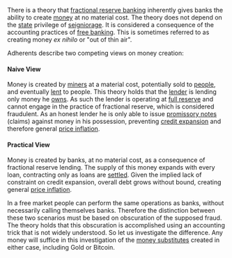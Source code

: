 There is a theory that [fractional reserve banking](https://en.wikipedia.org/wiki/Fractional-reserve_banking) inherently gives banks the ability to create [money](Money-Taxonomy) at no material cost. The theory does not depend on the [state](Glossary#state) privilege of [seigniorage](https://en.wikipedia.org/wiki/Seigniorage). It is considered a consequence of the accounting practices of [free banking](https://en.wikipedia.org/wiki/Free_banking). This is sometimes referred to as creating money *ex nihilo* or "out of thin air".

Adherents describe two competing views on money creation:

#### Naive View

Money is created by [miners](Glossary#miner) at a material cost, potentially sold to [people](Glossary#person), and eventually [lent](Glossary#lend) to people. This theory holds that the [lender](Glossary#lender) is lending only money he [owns](Glossary#owner). As such the lender is operating at [full reserve](Full-Reserve-Fallacy) and cannot engage in the practice of fractional reserve, which is considered fraudulent. As an honest lender he is only able to issue [promissory notes](https://en.wikipedia.org/wiki/Promissory_note) (claims) against money in his possession, preventing [credit expansion](Credit-Expansion-Fallacy) and therefore general [price inflation](https://en.wikipedia.org/wiki/Inflation).

#### Practical View

Money is created by banks, at no material cost, as a consequence of fractional reserve lending. The supply of this money expands with every loan, contracting only as loans are [settled](https://en.wikipedia.org/wiki/Clearing_(finance)). Given the implied lack of constraint on credit expansion, overall debt grows without bound, creating general [price inflation](https://en.wikipedia.org/wiki/Inflation).

In a free market people can perform the same operations as banks, without necessarily calling themselves banks. Therefore the distinction between these two scenarios must be based on obscuration of the supposed fraud. The theory holds that this obscuration is accomplished using an accounting trick that is not widely understood. So let us investigate the difference. Any money will suffice in this investigation of the [money substitutes](https://wiki.mises.org/wiki/Money_substitutes) created in either case, including Gold or Bitcoin.



